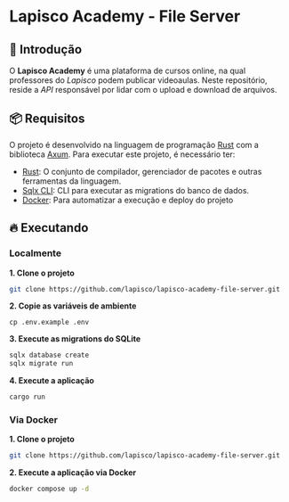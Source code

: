 # Lapisco Academy - File Server

## 🚀 Introdução
O **Lapisco Academy** é uma plataforma de cursos online, na qual professores do *Lapisco* podem publicar videoaulas. Neste repositório, reside a *API* responsável por lidar com o upload e download de arquivos.

## 📦 Requisitos
O projeto é desenvolvido na linguagem de programação [Rust](https://www.rust-lang.org/) com a biblioteca [Axum](https://github.com/tokio-rs/axum/). Para executar este projeto, é necessário ter:
 - [Rust](https://www.rust-lang.org/): O conjunto de compilador, gerenciador de pacotes e outras ferramentas da linguagem.
 - [Sqlx CLI](https://github.com/launchbadge/sqlx/): CLI para executar as migrations do banco de dados.
 - [Docker](https://www.docker.com): Para automatizar a execução e deploy do projeto

## 🔥 Executando
### Localmente
**1. Clone o projeto**
```bash
git clone https://github.com/lapisco/lapisco-academy-file-server.git
```
**2. Copie as variáveis de ambiente**
```
cp .env.example .env
```
**3. Execute as migrations do SQLite**
```bash
sqlx database create
sqlx migrate run
```
**4. Execute a aplicação**
```bash
cargo run
```

### Via Docker
**1. Clone o projeto**
```bash
git clone https://github.com/lapisco/lapisco-academy-file-server.git
```
**2. Execute a aplicação via Docker**
```bash
docker compose up -d
```
